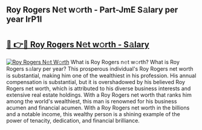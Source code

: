 ## Roy Rogers N𝚎t w𝚘rth - Part-JmE S𝚊lary per year IrP1I

# <h2><a href="http://gc3lxj.nevu.top/?p=Roy+Rogers">🔗 👉🔴 Roy Rogers N𝚎t w𝚘rth - S𝚊lary</a></h2>

[![Roy Rogers N𝚎t W𝚘rth](https://i.imgur.com/Oavwk0R.jpeg)](http://gc3lxj.nevu.top/?p=Roy+Rogers)
What is Roy Rogers n𝚎t w𝚘rth? What is Roy Rogers s𝚊lary per year?
This prosperous individual's Roy Rogers net worth is substantial, making him one of the wealthiest in his profession. His annual compensation is substantial, but it is overshadowed by his believed Roy Rogers net worth, which is attributed to his diverse business interests and extensive real estate holdings. With a Roy Rogers net worth that ranks him among the world's wealthiest, this man is renowned for his business acumen and financial acumen. With a Roy Rogers net worth in the billions and a notable income, this wealthy person is a shining example of the power of tenacity, dedication, and financial brilliance.
